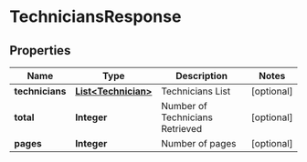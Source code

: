 
# TechniciansResponse

## Properties
Name | Type | Description | Notes
------------ | ------------- | ------------- | -------------
**technicians** | [**List&lt;Technician&gt;**](Technician.md) | Technicians List |  [optional]
**total** | **Integer** | Number of Technicians Retrieved |  [optional]
**pages** | **Integer** | Number of pages |  [optional]




